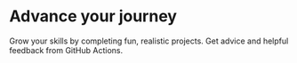 # Advance your journey

Grow your skills by completing fun, realistic projects. Get advice and helpful feedback from GitHub Actions.
